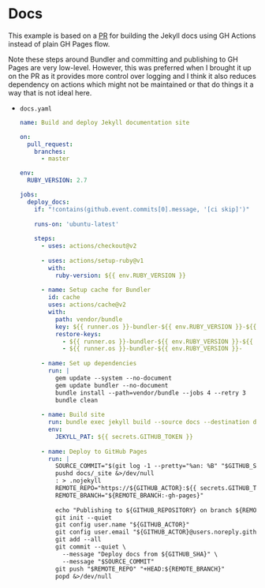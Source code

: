 # Docs

This example is based on a [PR](https://github.com/jekyll/jekyll/pull/8201/files) for building the Jekyll docs using GH Actions instead of plain GH Pages flow.

Note these steps around Bundler and committing and publishing to GH Pages are very low-level. However, this was preferred when I brought it up on the PR as it provides more control over logging and I think it also reduces dependency on actions which might not be maintained or that do things it a way that is not ideal here.

- `docs.yaml`
    ```yaml
    name: Build and deploy Jekyll documentation site

    on:
      pull_request:
        branches:
          - master

    env:
      RUBY_VERSION: 2.7

    jobs:
      deploy_docs:
        if: "!contains(github.event.commits[0].message, '[ci skip]')"
        
        runs-on: 'ubuntu-latest'
        
        steps:
          - uses: actions/checkout@v2
          
          - uses: actions/setup-ruby@v1
            with:
              ruby-version: ${{ env.RUBY_VERSION }}
              
          - name: Setup cache for Bundler
            id: cache
            uses: actions/cache@v2
            with:
              path: vendor/bundle
              key: ${{ runner.os }}-bundler-${{ env.RUBY_VERSION }}-${{ hashFiles('Gemfile') }}-${{ hashFiles('jekyll.gemspec') }}
              restore-keys:
                - ${{ runner.os }}-bundler-${{ env.RUBY_VERSION }}-${{ hashFiles('Gemfile') }}-
                - ${{ runner.os }}-bundler-${{ env.RUBY_VERSION }}-
                
          - name: Set up dependencies
            run: |
              gem update --system --no-document
              gem update bundler --no-document
              bundle install --path=vendor/bundle --jobs 4 --retry 3
              bundle clean
              
          - name: Build site
            run: bundle exec jekyll build --source docs --destination docs/_site --verbose --trace
            env:
              JEKYLL_PAT: ${{ secrets.GITHUB_TOKEN }}
              
          - name: Deploy to GitHub Pages
            run: |
              SOURCE_COMMIT="$(git log -1 --pretty="%an: %B" "$GITHUB_SHA")"
              pushd docs/_site &>/dev/null
              : > .nojekyll
              REMOTE_REPO="https://${GITHUB_ACTOR}:${{ secrets.GITHUB_TOKEN }}@github.com/${GITHUB_REPOSITORY}.git"
              REMOTE_BRANCH="${REMOTE_BRANCH:-gh-pages}"
              
              echo "Publishing to ${GITHUB_REPOSITORY} on branch ${REMOTE_BRANCH}"
              git init --quiet
              git config user.name "${GITHUB_ACTOR}"
              git config user.email "${GITHUB_ACTOR}@users.noreply.github.com"
              git add --all
              git commit --quiet \
                --message "Deploy docs from ${GITHUB_SHA}" \
                --message "$SOURCE_COMMIT"
              git push "$REMOTE_REPO" "+HEAD:${REMOTE_BRANCH}"
              popd &>/dev/null
    ```
